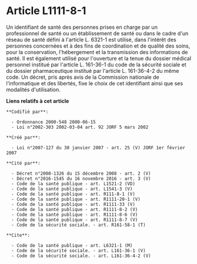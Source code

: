 # Article L1111-8-1

Un identifiant de santé des personnes prises en charge par un professionnel de santé ou un établissement de santé ou dans le
cadre d'un réseau de santé défini à l'article L. 6321-1 est utilisé, dans l'intérêt des personnes concernées et à des fins de
coordination et de qualité des soins, pour la conservation, l'hébergement et la transmission des informations de santé. Il
est également utilisé pour l'ouverture et la tenue du dossier médical personnel institué par l'article L. 161-36-1 du code de
la sécurité sociale et du dossier pharmaceutique institué par l'article L. 161-36-4-2 du même code. Un décret, pris après
avis de la Commission nationale de l'informatique et des libertés, fixe le choix de cet identifiant ainsi que ses modalités
d'utilisation.

**Liens relatifs à cet article**

	**Codifié par**:

	  - Ordonnance 2000-548 2000-06-15
	  - Loi n°2002-303 2002-03-04 art. 92 JORF 5 mars 2002

	**Créé par**:

	  - Loi n°2007-127 du 30 janvier 2007 - art. 25 (V) JORF 1er février 2007

	**Cité par**:

	  - Décret n°2008-1326 du 15 décembre 2008 - art. 2 (V)
	  - Décret n°2016-1545 du 16 novembre 2016 - art. 3 (V)
	  - Code de la santé publique - art. L1521-2 (VD)
	  - Code de la santé publique - art. L1541-3 (V)
	  - Code de la santé publique - art. R111-8-1 (V)
	  - Code de la santé publique - art. R1111-20-1 (V)
	  - Code de la santé publique - art. R1111-33 (V)
	  - Code de la santé publique - art. R1111-8-2 (V)
	  - Code de la santé publique - art. R1111-8-6 (V)
	  - Code de la santé publique - art. R1111-8-7 (V)
	  - Code de la sécurité sociale. - art. R161-58-1 (T)

	**Cite**:

	  - Code de la santé publique - art. L6321-1 (M)
	  - Code de la sécurité sociale. - art. L161-36-1 (V)
	  - Code de la sécurité sociale. - art. L161-36-4-2 (V)
